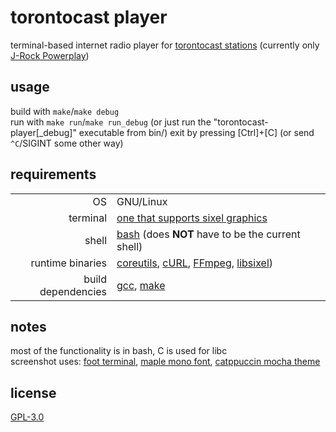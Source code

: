 <!-- torontocast-player/README.md -->

# torontocast player
terminal-based internet radio player for [torontocast stations](https://asiadreamradio.torontocast.stream/stations/en/index.html) (currently only [J-Rock Powerplay](https://asiadreamradio.torontocast.stream/stations/jrockplayer.html))  

## usage
build with `make`/`make debug`  
run with `make run`/`make run_debug` (or just run the "torontocast-player[\_debug]" executable from bin/)
exit by pressing [Ctrl]+\[C] (or send `^C`/SIGINT some other way)

## requirements
| | |
|-:|:-|
| OS | GNU/Linux |
| terminal | [one that supports sixel graphics](https://www.arewesixelyet.com) |
| shell | [bash](https://www.gnu.org/software/make) (does **NOT** have to be the current shell) |
| runtime binaries | [coreutils](https://www.gnu.org/software/coreutils), [cURL](https://github.com/curl/curl), [FFmpeg](https://github.com/FFmpeg/FFmpeg), [libsixel](https://github.com/libsixel/libsixel)) |
| build dependencies | [gcc](https://www.gnu.org/software/gcc), [make](https://www.gnu.org/software/make) |

## notes
most of the functionality is in bash, C is used for libc  
screenshot uses: [foot terminal](https://codeberg.org/dnkl/foot), [maple mono font](https://github.com/subframe7536/maple-font), [catppuccin mocha theme](https://github.com/catppuccin/catppuccin)

## license
[GPL-3.0](./LICENSE)

